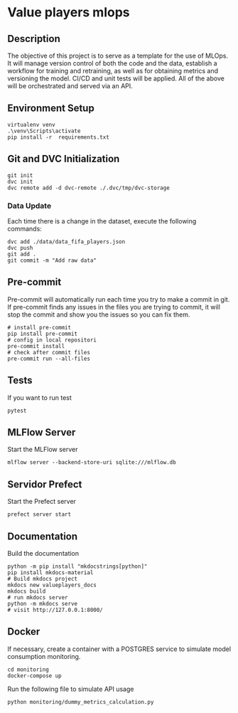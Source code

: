 # Value players mlops

## Description


The objective of this project is to serve as a template for the use of MLOps. It will manage version control of both the code and the data, establish a workflow for training and retraining, as well as for obtaining metrics and versioning the model. CI/CD and unit tests will be applied. All of the above will be orchestrated and served via an API.


## Environment Setup

```shell
virtualenv venv
.\venv\Scripts\activate
pip install -r  requirements.txt
```

## Git and DVC Initialization

```
git init
dvc init
dvc remote add -d dvc-remote ./.dvc/tmp/dvc-storage
```

### Data Update

Each time there is a change in the dataset, execute the following commands:

```
dvc add ./data/data_fifa_players.json
dvc push
git add .
git commit -m "Add raw data"
```

## Pre-commit

Pre-commit will automatically run each time you try to make a commit in git. If pre-commit finds any issues in the files you are trying to commit, it will stop the commit and show you the issues so you can fix them.

```
# install pre-commit
pip install pre-commit
# config in local repositori
pre-commit install
# check after commit files
pre-commit run --all-files
```

## Tests

If you want to run test

```
pytest
```


## MLFlow Server

Start the MLFlow server

```
mlflow server --backend-store-uri sqlite:///mlflow.db
```

## Servidor Prefect

Start the Prefect server

```
prefect server start
```

## Documentation

Build the documentation

```
python -m pip install "mkdocstrings[python]"
pip install mkdocs-material
# Build mkdocs project
mkdocs new valueplayers_docs
mkdocs build
# run mkdocs server
python -m mkdocs serve
# visit http://127.0.0.1:8000/
```

## Docker

If necessary, create a container with a POSTGRES service to simulate model consumption monitoring.

```
cd monitoring
docker-compose up
```

Run the following file to simulate API usage

```
python monitoring/dummy_metrics_calculation.py
```
